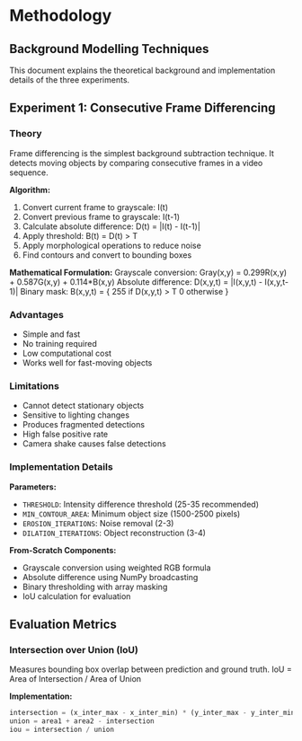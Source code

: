 # Methodology

## Background Modelling Techniques

This document explains the theoretical background and implementation details of the three experiments.

## Experiment 1: Consecutive Frame Differencing

### Theory

Frame differencing is the simplest background subtraction technique. It detects moving objects by comparing consecutive frames in a video sequence.

**Algorithm:**
1. Convert current frame to grayscale: I(t)
2. Convert previous frame to grayscale: I(t-1)
3. Calculate absolute difference: D(t) = |I(t) - I(t-1)|
4. Apply threshold: B(t) = D(t) > T
5. Apply morphological operations to reduce noise
6. Find contours and convert to bounding boxes

**Mathematical Formulation:**
Grayscale conversion:
Gray(x,y) = 0.299R(x,y) + 0.587G(x,y) + 0.114*B(x,y)
Absolute difference:
D(x,y,t) = |I(x,y,t) - I(x,y,t-1)|
Binary mask:
B(x,y,t) = {
255  if D(x,y,t) > T
0    otherwise
}

### Advantages
- Simple and fast
- No training required
- Low computational cost
- Works well for fast-moving objects

### Limitations
- Cannot detect stationary objects
- Sensitive to lighting changes
- Produces fragmented detections
- High false positive rate
- Camera shake causes false detections

### Implementation Details

**Parameters:**
- `THRESHOLD`: Intensity difference threshold (25-35 recommended)
- `MIN_CONTOUR_AREA`: Minimum object size (1500-2500 pixels)
- `EROSION_ITERATIONS`: Noise removal (2-3)
- `DILATION_ITERATIONS`: Object reconstruction (3-4)

**From-Scratch Components:**
- Grayscale conversion using weighted RGB formula
- Absolute difference using NumPy broadcasting
- Binary thresholding with array masking
- IoU calculation for evaluation

## Evaluation Metrics

### Intersection over Union (IoU)

Measures bounding box overlap between prediction and ground truth.
IoU = Area of Intersection / Area of Union

**Implementation:**
```python
intersection = (x_inter_max - x_inter_min) * (y_inter_max - y_inter_min)
union = area1 + area2 - intersection
iou = intersection / union
